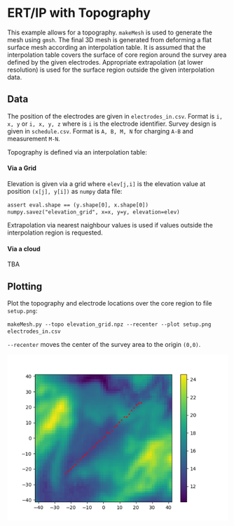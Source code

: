 # ERT/IP with Topography

This example allows for a topography. `makeMesh` is used to generate the mesh using `gmsh`. The final 3D mesh is generated
from deforming a flat surface mesh according an interpolation table. It is assumed that the interpolation table covers the 
surface of core region around the survey area defined by the given electrodes. Appropriate extrapolation (at lower resolution) 
is used for the surface region outside the given interpolation data.   

## Data
The position of the electrodes are given in `electrodes_in.csv`. Format is `i, x, y` or `i, x, y, z` where is `i` is the electrode 
identifier. Survey design is given in `schedule.csv`. Format is `A, B, M, N` for charging `A-B` and measurement `M-N`. 

Topography is defined via an interpolation table:
#### Via a Grid
Elevation is given via a grid where `elev[j,i]` is the elevation value at position `(x[j], y[i])` as `numpy` data file:  

    assert eval.shape == (y.shape[0], x.shape[0])
    numpy.savez("elevation_grid", x=x, y=y, elevation=elev)

Extrapolation via nearest naighbour values is used if values outside the interpolation region is requested.

#### Via a cloud
TBA

## Plotting

Plot the topography and electrode locations over the core region to file `setup.png`:

    makeMesh.py --topo elevation_grid.npz --recenter --plot setup.png  electrodes_in.csv

`--recenter` moves the center of the survey area to the origin `(0,0)`.

<p>
    <img src="./SETUP.png" width="600" title="topography + electrodes ">
</p>

### 